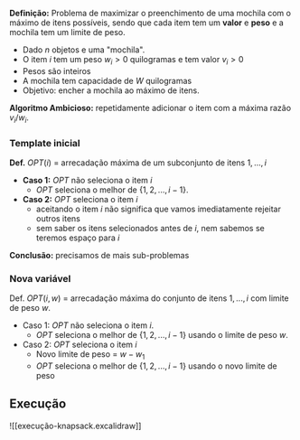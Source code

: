 **Definição:** Problema de maximizar o preenchimento de uma mochila com o máximo de itens possíveis, sendo que cada item tem um **valor** e **peso** e a mochila tem um limite de peso.

- Dado $n$ objetos e uma "mochila".
- O item $i$ tem um peso $w_i > 0$ quilogramas e tem valor $v_i > 0$
- Pesos são inteiros
- A mochila tem capacidade de $W$ quilogramas
- Objetivo: encher a mochila ao máximo de itens.

**Algoritmo Ambicioso:** repetidamente adicionar o item com a máxima razão $v_i / w_i$.

### Template inicial

**Def.** $OPT(i)$ = arrecadação máxima de um subconjunto de itens $1, ..., i$

- **Caso 1:** $OPT$ não seleciona o item $i$
	- $OPT$ seleciona o melhor de $\{1,2,...,i-1\}$.
- **Caso 2:** $OPT$ seleciona o item $i$
	- aceitando o item $i$ não significa que vamos imediatamente rejeitar outros itens
	- sem saber os itens selecionados antes de $i$, nem sabemos se teremos espaço para $i$

**Conclusão:** precisamos de mais sub-problemas

### Nova variável

Def. $OPT(i, w)$ = arrecadação máxima do conjunto de itens $1, ..., i$ com limite de peso $w$.

- Caso 1: $OPT$ não seleciona o item $i$.
	- $OPT$ seleciona o melhor de $\{1,2,...,i-1\}$ usando o limite de peso $w$.
- Caso 2: $OPT$ seleciona o item $i$
	- Novo limite de peso = $w - w_1$
	- $OPT$ seleciona o melhor de $\{1,2,...,i-1\}$ usando o novo limite de peso

## Execução

![[execução-knapsack.excalidraw]]